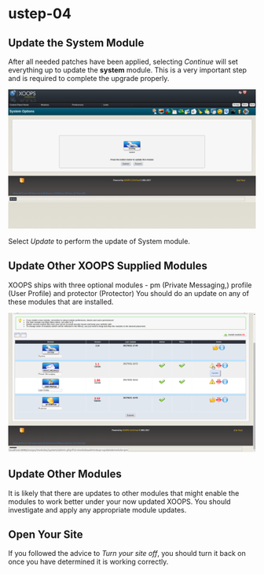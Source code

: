 # ustep-04

## Update the System Module

After all needed patches have been applied, selecting _Continue_ will set everything up to update the **system** module. This is a very important step and is required to complete the upgrade properly.

![XOOPS Update System Module](../../../.gitbook/assets/upgrade-06-update-system-module.png)

Select _Update_ to perform the update of System module.

## Update Other XOOPS Supplied Modules

XOOPS ships with three optional modules - pm \(Private Messaging,\) profile \(User Profile\) and protector \(Protector\) You should do an update on any of these modules that are installed.

![XOOPS Update Other Modules](../../../.gitbook/assets/upgrade-07-update-modules.png)

## Update Other Modules

It is likely that there are updates to other modules that might enable the modules to work better under your now updated XOOPS. You should investigate and apply any appropriate module updates.

## Open Your Site

If you followed the advice to _Turn your site off_, you should turn it back on once you have determined it is working correctly.

